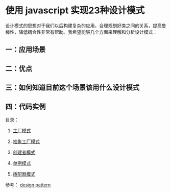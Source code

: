 # 使用 javascript 实现23种设计模式

设计模式的思想对于我们以后构建复杂的应用，合理规划好类之间的关系，提高鲁棒性，降低耦合性非常有帮助。我希望能够几个方面来理解和分析设计模式：

## 一：应用场景

## 二：优点

## 三：如何知道目前这个场景该用什么设计模式

## 四：代码实例

目录：
1. [工厂模式](https://github.com/wangfulin/javascript-design-pattern/blob/master/factory/README.md)

2. [抽象工厂模式](https://github.com/wangfulin/javascript-design-pattern/blob/master/abstract-factory/README.md)

3. [创建者模式](https://github.com/wangfulin/javascript-design-pattern/blob/master/builder/README.md)

4. [单例模式](https://github.com/wangfulin/javascript-design-pattern/blob/master/singleton/README.md)

5. [适配器模式](https://github.com/wangfulin/javascript-design-pattern/blob/master/adapter/README.md)

参考：
[design pattern](http://www.tutorialspoint.com/design_pattern/)

